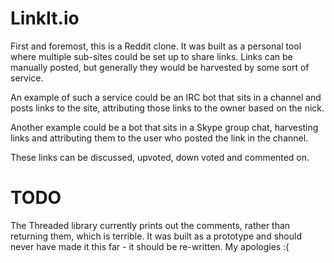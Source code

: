 # LinkIt.io

First and foremost, this is a Reddit clone.  It was built as a personal tool where multiple sub-sites could be set up to share links.  Links can be manually posted, but generally they would be harvested by some sort of service.  

An example of such a service could be an IRC bot that sits in a channel and posts links to the site, attributing those links to the owner based on the nick.

Another example could be a bot that sits in a Skype group chat, harvesting links and attributing them to the user who posted the link in the channel.  

These links can be discussed, upvoted, down voted and commented on.

# TODO

The Threaded library currently prints out the comments, rather than returning them, which is terrible.  It was built as a prototype and should never have made it this far - it should be re-written.  My apologies :(